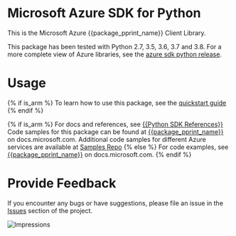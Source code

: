 # Microsoft Azure SDK for Python

This is the Microsoft Azure {{package_pprint_name}} Client Library.

This package has been tested with Python 2.7, 3.5, 3.6, 3.7 and 3.8.
For a more complete view of Azure libraries, see the [azure sdk python release](https://aka.ms/azsdk/python/all).


# Usage

{% if is_arm %}
To learn how to use this package, see the [quickstart guide](http://aka.ms/azsdk/python/mgmt)
{% endif %}

{% if is_arm %} 
For docs and references, see [{{Python SDK References}}](https://docs.microsoft.com/en-us/python/api/overview/azure/?view=azure-python)
Code samples for this package can be found at [{{package_pprint_name}}](https://docs.microsoft.com/samples/azure-samples/azure-samples-python-management/{{package_doc_id}}) on docs.microsoft.com.
Additional code samples for different Azure services are available at [Samples Repo](https://aka.ms/azsdk/python/mgmt/samples)
{% else %}
For code examples, see [{{package_pprint_name}}](https://docs.microsoft.com/python/api/overview/azure/{{package_doc_id}}) on docs.microsoft.com.
{% endif %}

# Provide Feedback

If you encounter any bugs or have suggestions, please file an issue in the
[Issues](https://github.com/Azure/azure-sdk-for-python/issues)
section of the project.


![Impressions](https://azure-sdk-impressions.azurewebsites.net/api/impressions/azure-sdk-for-python%2F{{package_name}}%2FREADME.png)

